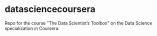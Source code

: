 datasciencecoursera
===================

Repo for the course "The Data Scientist’s Toolbox" on the Data Science specialization in Coursera.

